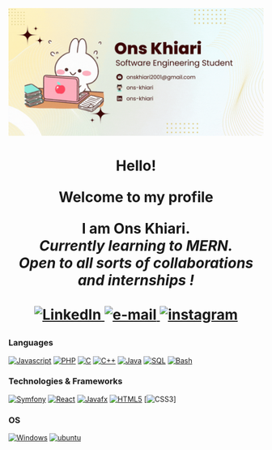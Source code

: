 ![Banner](https://github.com/ons-khiari/ons-khiari/blob/main/bannerons.gif?raw=true)


<h1 align="center">Hello!
<p align="center">
  Welcome to my profile</p>
 <p align="center"><span>I am <b>Ons Khiari</b></span>.<br>
 <i>
   Currently learning to MERN.<br>
   Open to all sorts of collaborations and internships !<br><br>
 </i>
   <a href="https://linkedin.com/in/ons-khiari">
        <img src="https://img.shields.io/badge/LinkedIn-blue?style=flat-square&logo=linkedin" alt="LinkedIn">
    </a>
  <a href="mailto:onskhiari2001@gmail.com">
        <img src="https://img.shields.io/badge/Email-blue?style=flat-square&logo=gmail&logoColor=white" alt="e-mail">
    </a>
   <a href="https://instagram.com/ons.kh_">
        <img src="https://img.shields.io/badge/Instagram-red?style=flat-square&logo=instagram&logoColor=white" alt="instagram">
    </a>
 </p> 
 
### Languages
[![Javascript](https://img.shields.io/badge/javascript-black?style=for-the-badge&logo=javascript)](https://github.com/ons-khiari)
[![PHP](https://img.shields.io/badge/php-black?style=for-the-badge&logo=php)](https://github.com/ons-khiari)
[![C](https://img.shields.io/badge/c-black?style=for-the-badge&logo=c)](https://github.com/ons-khiari)
[![C++](https://img.shields.io/badge/c++-black?style=for-the-badge&logo=cplusplus)](https://github.com/ons-khiari)
[![Java](https://img.shields.io/badge/java-black?style=for-the-badge&logo=openjdk)](https://github.com/ons-khiari)
[![SQL](https://img.shields.io/badge/sql-black?style=for-the-badge&logo=mysql)](https://github.com/ons-khiari)
[![Bash](https://img.shields.io/badge/bash-black?style=for-the-badge&logo=gnu-bash&logoColor=white)](https://github.com/ons-khiari)

### Technologies & Frameworks
[![Symfony](https://img.shields.io/badge/symfony-black?style=for-the-badge&logo=symfony)](https://github.com/ons-khiari)
[![React](https://img.shields.io/badge/react-black?style=for-the-badge&logo=react)](https://github.com/ons-khiari)
[![Javafx](https://img.shields.io/badge/javafx-black?style=for-the-badge&logo=javafx)](https://github.com/ons-khiari)
[![HTML5](https://img.shields.io/badge/html5-black?style=for-the-badge&logo=html5)](https://github.com/ons-khiari)
[![CSS3](https://img.shields.io/badge/css3-black?style=for-the-badge&logo=css3)]

### OS
[![Windows](https://img.shields.io/badge/windows-black?style=for-the-badge&logo=windows)](https://github.com/ons-khiari)
[![ubuntu](https://img.shields.io/badge/ubuntu-black?style=for-the-badge&logo=ubuntu)](https://github.com/ons-khiari)



<!--
<h1 align="center">Hi 👋, I'm Ons Khiari</h1>
<h3 align="center">Passionate Software Engineering Student | ESPRIT | Transforming Ideas into Innovative Solutions | Open to Internships and Collaborations</h3>

<div align="center">
  <img src="https://github.com/ons-khiari/ons-khiari/blob/main/gitt.gif?raw=true" alt="GIF">
</div>

<h3 align="left">Connect with me:</h3>
<p align="left">
<a href="https://linkedin.com/in/ons-khiari" target="blank"><img align="center" src="https://raw.githubusercontent.com/rahuldkjain/github-profile-readme-generator/master/src/images/icons/Social/linked-in-alt.svg" alt="ons-khiari" height="30" width="40" /></a>
<a href="https://fb.com/ons khiari" target="blank"><img align="center" src="https://raw.githubusercontent.com/rahuldkjain/github-profile-readme-generator/master/src/images/icons/Social/facebook.svg" alt="ons khiari" height="30" width="40" /></a>
<a href="https://instagram.com/ons.kh_" target="blank"><img align="center" src="https://raw.githubusercontent.com/rahuldkjain/github-profile-readme-generator/master/src/images/icons/Social/instagram.svg" alt="ons.kh_" height="30" width="40" /></a>
</p>

<h3 align="left">Languages and Tools:</h3>
<p align="left"> <a href="https://angular.io" target="_blank" rel="noreferrer"> <img src="https://angular.io/assets/images/logos/angular/angular.svg" alt="angular" width="40" height="40"/> </a> <a href="https://angular.io" target="_blank" rel="noreferrer"> <img src="https://raw.githubusercontent.com/devicons/devicon/master/icons/angularjs/angularjs-original-wordmark.svg" alt="angularjs" width="40" height="40"/> </a> <a href="https://getbootstrap.com" target="_blank" rel="noreferrer"> <img src="https://raw.githubusercontent.com/devicons/devicon/master/icons/bootstrap/bootstrap-plain-wordmark.svg" alt="bootstrap" width="40" height="40"/> </a> <a href="https://www.cprogramming.com/" target="_blank" rel="noreferrer"> <img src="https://raw.githubusercontent.com/devicons/devicon/master/icons/c/c-original.svg" alt="c" width="40" height="40"/> </a> <a href="https://www.w3schools.com/cpp/" target="_blank" rel="noreferrer"> <img src="https://raw.githubusercontent.com/devicons/devicon/master/icons/cplusplus/cplusplus-original.svg" alt="cplusplus" width="40" height="40"/> </a> <a href="https://www.w3schools.com/css/" target="_blank" rel="noreferrer"> <img src="https://raw.githubusercontent.com/devicons/devicon/master/icons/css3/css3-original-wordmark.svg" alt="css3" width="40" height="40"/> </a> <a href="https://www.docker.com/" target="_blank" rel="noreferrer"> <img src="https://raw.githubusercontent.com/devicons/devicon/master/icons/docker/docker-original-wordmark.svg" alt="docker" width="40" height="40"/> </a> <a href="https://www.figma.com/" target="_blank" rel="noreferrer"> <img src="https://www.vectorlogo.zone/logos/figma/figma-icon.svg" alt="figma" width="40" height="40"/> </a> <a href="https://www.w3.org/html/" target="_blank" rel="noreferrer"> <img src="https://raw.githubusercontent.com/devicons/devicon/master/icons/html5/html5-original-wordmark.svg" alt="html5" width="40" height="40"/> </a> <a href="https://www.adobe.com/in/products/illustrator.html" target="_blank" rel="noreferrer"> <img src="https://www.vectorlogo.zone/logos/adobe_illustrator/adobe_illustrator-icon.svg" alt="illustrator" width="40" height="40"/> </a> <a href="https://www.java.com" target="_blank" rel="noreferrer"> <img src="https://raw.githubusercontent.com/devicons/devicon/master/icons/java/java-original.svg" alt="java" width="40" height="40"/> </a> <a href="https://developer.mozilla.org/en-US/docs/Web/JavaScript" target="_blank" rel="noreferrer"> <img src="https://raw.githubusercontent.com/devicons/devicon/master/icons/javascript/javascript-original.svg" alt="javascript" width="40" height="40"/> </a> <a href="https://www.mongodb.com/" target="_blank" rel="noreferrer"> <img src="https://raw.githubusercontent.com/devicons/devicon/master/icons/mongodb/mongodb-original-wordmark.svg" alt="mongodb" width="40" height="40"/> </a> <a href="https://www.mysql.com/" target="_blank" rel="noreferrer"> <img src="https://raw.githubusercontent.com/devicons/devicon/master/icons/mysql/mysql-original-wordmark.svg" alt="mysql" width="40" height="40"/> </a> <a href="https://nodejs.org" target="_blank" rel="noreferrer"> <img src="https://raw.githubusercontent.com/devicons/devicon/master/icons/nodejs/nodejs-original-wordmark.svg" alt="nodejs" width="40" height="40"/> </a> <a href="https://www.oracle.com/" target="_blank" rel="noreferrer"> <img src="https://raw.githubusercontent.com/devicons/devicon/master/icons/oracle/oracle-original.svg" alt="oracle" width="40" height="40"/> </a> <a href="https://www.photoshop.com/en" target="_blank" rel="noreferrer"> <img src="https://raw.githubusercontent.com/devicons/devicon/master/icons/photoshop/photoshop-line.svg" alt="photoshop" width="40" height="40"/> </a> <a href="https://www.php.net" target="_blank" rel="noreferrer"> <img src="https://raw.githubusercontent.com/devicons/devicon/master/icons/php/php-original.svg" alt="php" width="40" height="40"/> </a> <a href="https://reactjs.org/" target="_blank" rel="noreferrer"> <img src="https://raw.githubusercontent.com/devicons/devicon/master/icons/react/react-original-wordmark.svg" alt="react" width="40" height="40"/> </a> <a href="https://sass-lang.com" target="_blank" rel="noreferrer"> <img src="https://raw.githubusercontent.com/devicons/devicon/master/icons/sass/sass-original.svg" alt="sass" width="40" height="40"/> </a> <a href="https://spring.io/" target="_blank" rel="noreferrer"> <img src="https://www.vectorlogo.zone/logos/springio/springio-icon.svg" alt="spring" width="40" height="40"/> </a> <a href="https://www.typescriptlang.org/" target="_blank" rel="noreferrer"> <img src="https://raw.githubusercontent.com/devicons/devicon/master/icons/typescript/typescript-original.svg" alt="typescript" width="40" height="40"/> </a> <a href="https://www.adobe.com/products/xd.html" target="_blank" rel="noreferrer"> <img src="https://cdn.worldvectorlogo.com/logos/adobe-xd.svg" alt="xd" width="40" height="40"/> </a> </p> -->

